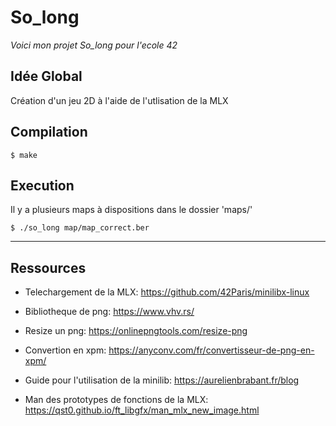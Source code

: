 # So_long
_Voici mon projet So_long pour l'ecole 42_

## Idée Global

Création d'un jeu 2D à l'aide de l'utlisation de la MLX

## Compilation

```
$ make
```

## Execution

Il y a plusieurs maps à dispositions dans le dossier 'maps/'
```
$ ./so_long map/map_correct.ber
```
***

## Ressources

* Telechargement de la MLX: https://github.com/42Paris/minilibx-linux

* Bibliotheque de png: https://www.vhv.rs/

* Resize un png: https://onlinepngtools.com/resize-png

* Convertion en xpm: https://anyconv.com/fr/convertisseur-de-png-en-xpm/

* Guide pour l'utilisation de la minilib: https://aurelienbrabant.fr/blog

* Man des prototypes de fonctions de la MLX: https://qst0.github.io/ft_libgfx/man_mlx_new_image.html
